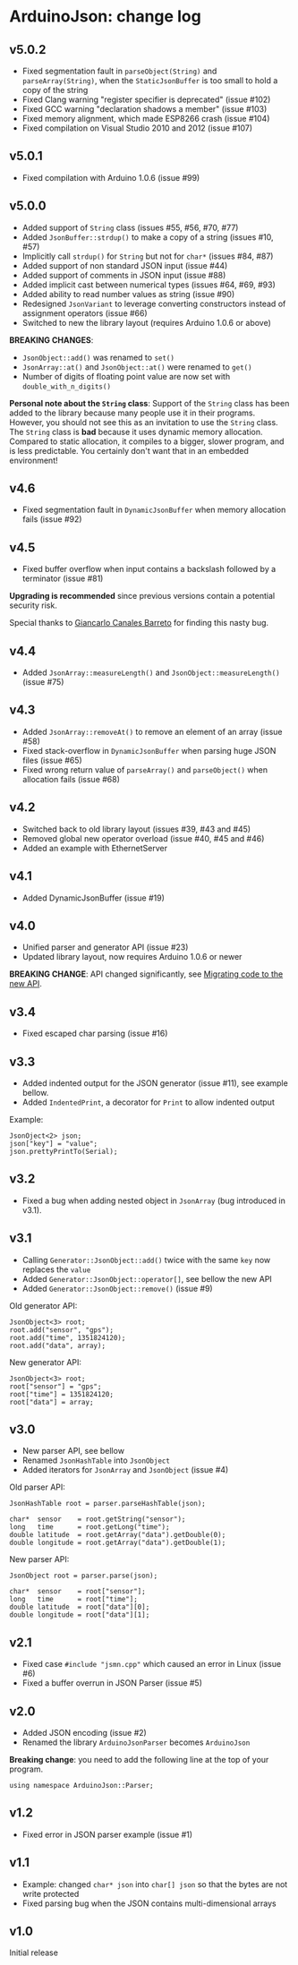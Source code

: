 ArduinoJson: change log
=======================

v5.0.2
------

* Fixed segmentation fault in `parseObject(String)` and `parseArray(String)`, when the 
  `StaticJsonBuffer` is too small to hold a copy of the string
* Fixed Clang warning "register specifier is deprecated" (issue #102)
* Fixed GCC warning "declaration shadows a member" (issue #103)
* Fixed memory alignment, which made ESP8266 crash (issue #104)
* Fixed compilation on Visual Studio 2010 and 2012 (issue #107)

v5.0.1
------

* Fixed compilation with Arduino 1.0.6 (issue #99)

v5.0.0
------

* Added support of `String` class (issues #55, #56, #70, #77)
* Added `JsonBuffer::strdup()` to make a copy of a string (issues #10, #57)
* Implicitly call `strdup()` for `String` but not for `char*` (issues #84, #87)
* Added support of non standard JSON input (issue #44)
* Added support of comments in JSON input (issue #88)
* Added implicit cast between numerical types (issues #64, #69, #93)
* Added ability to read number values as string (issue #90)
* Redesigned `JsonVariant` to leverage converting constructors instead of assignment operators (issue #66)
* Switched to new the library layout (requires Arduino 1.0.6 or above)

**BREAKING CHANGES**:
- `JsonObject::add()` was renamed to `set()`
- `JsonArray::at()` and `JsonObject::at()` were renamed to `get()`
- Number of digits of floating point value are now set with `double_with_n_digits()`

**Personal note about the `String` class**:
Support of the `String` class has been added to the library because many people use it in their programs.
However, you should not see this as an invitation to use the `String` class.
The `String` class is **bad** because it uses dynamic memory allocation.
Compared to static allocation, it compiles to a bigger, slower program, and is less predictable.
You certainly don't want that in an embedded environment!

v4.6
----

* Fixed segmentation fault in `DynamicJsonBuffer` when memory allocation fails (issue #92)

v4.5
----

* Fixed buffer overflow when input contains a backslash followed by a terminator (issue #81)

**Upgrading is recommended** since previous versions contain a potential security risk.

Special thanks to [Giancarlo Canales Barreto](https://github.com/gcanalesb) for finding this nasty bug.

v4.4
----

* Added `JsonArray::measureLength()` and `JsonObject::measureLength()` (issue #75)

v4.3
----

* Added `JsonArray::removeAt()` to remove an element of an array (issue #58)
* Fixed stack-overflow in `DynamicJsonBuffer` when parsing huge JSON files (issue #65)
* Fixed wrong return value of `parseArray()` and `parseObject()` when allocation fails (issue #68)

v4.2
----

* Switched back to old library layout (issues #39, #43 and #45)
* Removed global new operator overload (issue #40, #45 and #46)
* Added an example with EthernetServer

v4.1
----

* Added DynamicJsonBuffer (issue #19)

v4.0
----

* Unified parser and generator API (issue #23)
* Updated library layout, now requires Arduino 1.0.6 or newer

**BREAKING CHANGE**: API changed significantly, see [Migrating code to the new API](https://github.com/bblanchon/ArduinoJson/wiki/Migrating-code-to-the-new-API).


v3.4
----

* Fixed escaped char parsing (issue #16)


v3.3
----

* Added indented output for the JSON generator (issue #11), see example bellow.
* Added `IndentedPrint`, a decorator for `Print` to allow indented output

Example:

    JsonOject<2> json;
    json["key"] = "value";
    json.prettyPrintTo(Serial);

v3.2
----

* Fixed a bug when adding nested object in `JsonArray` (bug introduced in v3.1).

v3.1
----

* Calling `Generator::JsonObject::add()` twice with the same `key` now replaces the `value`
* Added `Generator::JsonObject::operator[]`, see bellow the new API
* Added `Generator::JsonObject::remove()` (issue #9)

Old generator API:

	JsonObject<3> root; 
    root.add("sensor", "gps");
    root.add("time", 1351824120);
    root.add("data", array);

New generator API:

	JsonObject<3> root; 
    root["sensor"] = "gps";
    root["time"] = 1351824120;
    root["data"] = array;

v3.0
----

* New parser API, see bellow
* Renamed `JsonHashTable` into `JsonObject`
* Added iterators for `JsonArray` and `JsonObject` (issue #4)

Old parser API:

    JsonHashTable root = parser.parseHashTable(json);

	char*  sensor    = root.getString("sensor");
	long   time      = root.getLong("time");
	double latitude  = root.getArray("data").getDouble(0);
    double longitude = root.getArray("data").getDouble(1);

New parser API:

	JsonObject root = parser.parse(json);

	char*  sensor    = root["sensor"];
    long   time      = root["time"];
    double latitude  = root["data"][0];
    double longitude = root["data"][1];

v2.1
----

* Fixed case `#include "jsmn.cpp"` which caused an error in Linux (issue #6)
* Fixed a buffer overrun in JSON Parser (issue #5)

v2.0
----

* Added JSON encoding (issue #2)
* Renamed the library `ArduinoJsonParser` becomes `ArduinoJson`

**Breaking change**: you need to add the following line at the top of your program.

	using namespace ArduinoJson::Parser;

v1.2
----

* Fixed error in JSON parser example (issue #1)

v1.1
----

* Example: changed `char* json` into `char[] json` so that the bytes are not write protected
* Fixed parsing bug when the JSON contains multi-dimensional arrays

v1.0 
----

Initial release
